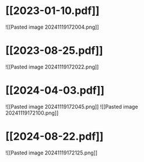 # [[2023-01-10.pdf]]
![[Pasted image 20241119172004.png]]

# [[2023-08-25.pdf]]
![[Pasted image 20241119172022.png]]

# [[2024-04-03.pdf]]
![[Pasted image 20241119172045.png]]
![[Pasted image 20241119172100.png]]

# [[2024-08-22.pdf]]
![[Pasted image 20241119172125.png]]
